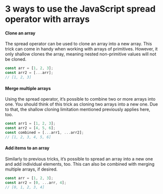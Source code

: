 # 3 ways to use the JavaScript spread operator with arrays

#### Clone an array

The spread operator can be used to clone an array into a new array. This trick can come in handy when working with arrays of primitives. However, it only shallow clones the array, meaning nested non-primitive values will not be cloned.

```js
const arr = [1, 2, 3];
const arr2 = [...arr];
// [1, 2, 3]
```

#### Merge multiple arrays

Using the spread operator, it’s possible to combine two or more arrays into one. You should think of this trick as cloning two arrays into a new one. Due to that, the shallow cloning limitation mentioned previously applies here, too.

```js
const arr1 = [1, 2, 3];
const arr2 = [4, 5, 6];
const combined = [...arr1, ...arr2];
// [1, 2, 3, 4, 5, 6]
```

#### Add items to an array

Similarly to previous tricks, it’s possible to spread an array into a new one and add individual elements, too. This can also be combined with merging multiple arrays, if desired.

```js
const arr = [1, 2, 3];
const arr2 = [0, ...arr, 4];
// [0, 1, 2, 3, 4]
```
